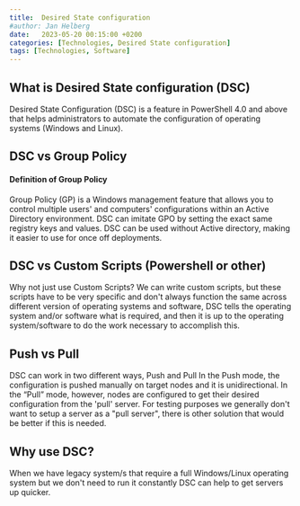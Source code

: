 ```yaml
---
title:  Desired State configuration
#author: Jan Helberg
date:   2023-05-20 00:15:00 +0200
categories: [Technologies, Desired State configuration]
tags: [Technologies, Software]
---
```


## What is Desired State configuration (DSC)
Desired State Configuration (DSC) is a feature in PowerShell 4.0 and above that helps administrators to automate the configuration of operating systems (Windows and Linux).

## DSC vs Group Policy
#### Definition of Group Policy
Group Policy (GP) is a Windows management feature that allows you to control multiple users' and computers' configurations within an Active Directory environment.
DSC can imitate GPO by setting the exact same registry keys and values. DSC can be used without Active directory, making it easier to use for once off deployments.

## DSC vs Custom Scripts (Powershell or other)
Why not just use Custom Scripts? We can write custom scripts, but these scripts have to be very specific and don't always function the same across different version of operating systems and software, DSC tells the operating system and/or software what is required, and then it is up to the operating system/software to do the work necessary to accomplish this.

## Push vs Pull
DSC can work in two different ways, Push and Pull
In the Push mode, the configuration is pushed manually on target nodes and it is unidirectional. In the “Pull” mode, however, nodes are configured to get their desired configuration from the 'pull' server.
For testing purposes we generally don't want to setup a server as a "pull server", there is other solution that would be better if this is needed.

## Why use DSC?
When we have legacy system/s that require a full Windows/Linux operating system but we don't need to run it constantly DSC can help to get servers up quicker.